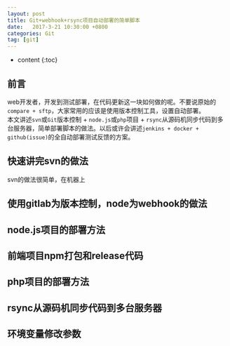 ```yaml
---
layout: post
title: Git+webhook+rsync项目自动部署的简单脚本
date:   2017-3-21 10:30:00 +0800
categories: Git 
tag: [git]
---
```


* content
{:toc}
 

## 前言

web开发者，开发到测试部署，在代码更新这一块如何做的呢。不要说原始的`compare + sftp`，大家常用的应该是使用版本控制工具，设置自动部署。    
本文讲述`svn`或`Git`版本控制 + `node.js`或`php`项目 + `rsync`从源码机同步代码到多台服务器，简单部署脚本的做法。以后或许会讲述`jenkins + docker + github(issue)`的全自动部署测试反馈的方案。

## 快速讲完svn的做法

svn的做法很简单，在机器上

## 使用gitlab为版本控制，node为webhook的做法

## node.js项目的部署方法

## 前端项目npm打包和release代码

## php项目的部署方法

## rsync从源码机同步代码到多台服务器

## 环境变量修改参数